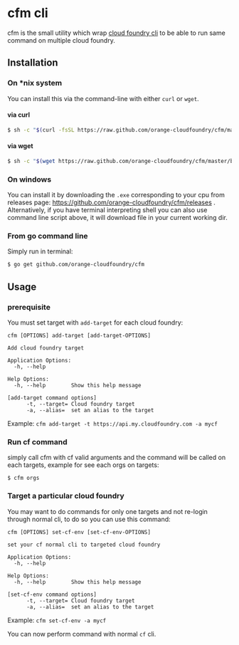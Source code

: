 # cfm cli

cfm is the small utility which wrap [cloud foundry cli](https://github.com/cloudfoundry/cli) to be able to run same command on 
multiple cloud foundry.

## Installation

### On *nix system

You can install this via the command-line with either `curl` or `wget`.

#### via curl

```bash
$ sh -c "$(curl -fsSL https://raw.github.com/orange-cloudfoundry/cfm/master/bin/install.sh)"
```

#### via wget

```bash
$ sh -c "$(wget https://raw.github.com/orange-cloudfoundry/cfm/master/bin/install.sh -O -)"
```

### On windows

You can install it by downloading the `.exe` corresponding to your cpu from releases page: https://github.com/orange-cloudfoundry/cfm/releases .
Alternatively, if you have terminal interpreting shell you can also use command line script above, it will download file in your current working dir.

### From go command line

Simply run in terminal:

```bash
$ go get github.com/orange-cloudfoundry/cfm
```

## Usage

### prerequisite

You must set target with `add-target` for each cloud foundry:

```
cfm [OPTIONS] add-target [add-target-OPTIONS]

Add cloud foundry target

Application Options:
  -h, --help

Help Options:
  -h, --help        Show this help message

[add-target command options]
      -t, --target= Cloud foundry target
      -a, --alias=  set an alias to the target
```

Example: `cfm add-target -t https://api.my.cloudfoundry.com -a mycf`

### Run cf command

simply call cfm with cf valid arguments and the command will be called on each targets, example for see each orgs on targets:

```
$ cfm orgs
```

### Target a particular cloud foundry

You may want to do commands for only one targets and not re-login through normal cli, to do so you can use this command:


```
cfm [OPTIONS] set-cf-env [set-cf-env-OPTIONS]

set your cf normal cli to targeted cloud foundry

Application Options:
  -h, --help

Help Options:
  -h, --help        Show this help message

[set-cf-env command options]
      -t, --target= Cloud foundry target
      -a, --alias=  set an alias to the target
```

Example: `cfm set-cf-env -a mycf`

You can now perform command with normal `cf` cli.